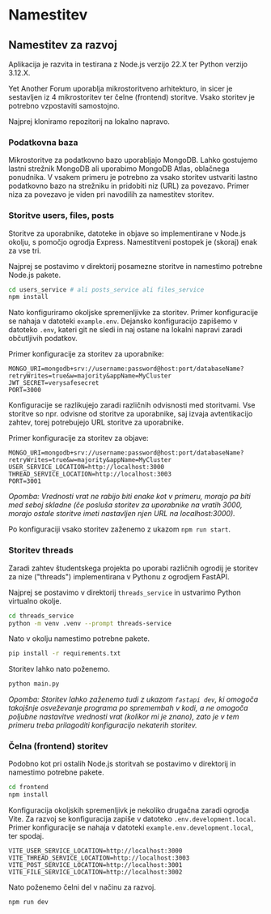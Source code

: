 # Namestitev

## Namestitev za razvoj

Aplikacija je razvita in testirana z Node.js verzijo 22.X ter Python verzijo 3.12.X.

Yet Another Forum uporablja mikrostoritveno arhitekturo, in sicer je sestavljen iz 4 mikrostoritev ter čelne (frontend) storitve. Vsako storitev je potrebno vzpostaviti samostojno.

Najprej kloniramo repozitorij na lokalno napravo.

### Podatkovna baza

Mikrostoritve za podatkovno bazo uporabljajo MongoDB. Lahko gostujemo lastni strežnik MongoDB ali uporabimo MongoDB Atlas, oblačnega ponudnika.
V vsakem primeru je potrebno za vsako storitev ustvariti lastno podatkovno bazo na strežniku in pridobiti niz (URL) za povezavo. Primer niza za povezavo je viden pri navodilih za namestitev storitev.

### Storitve users, files, posts 

Storitve za uporabnike, datoteke in objave so implementirane v Node.js okolju, s pomočjo ogrodja Express. 
Namestitveni postopek je (skoraj) enak za vse tri.

Najprej se postavimo v direktorij posamezne storitve in namestimo potrebne Node.js pakete.
```bash
cd users_service # ali posts_service ali files_service
npm install
```

Nato konfiguriramo okoljske spremenljivke za storitev. Primer konfiguracije se nahaja v datoteki `example.env`. Dejansko konfiguracijo zapišemo v datoteko `.env`,
kateri git ne sledi in naj ostane na lokalni napravi zaradi občutljivih podatkov.

Primer konfiguracije za storitev za uporabnike:
```env
MONGO_URI=mongodb+srv://username:password@host:port/databaseName?retryWrites=true&w=majority&appName=MyCluster
JWT_SECRET=verysafesecret
PORT=3000
```

Konfiguracije se razlikujejo zaradi različnih odvisnosti med storitvami. Vse storitve so npr. odvisne od storitve za uporabnike, saj izvaja avtentikacijo zahtev, torej potrebujejo URL storitve za uporabnike.

Primer konfiguracije za storitev za objave:
```env
MONGO_URI=mongodb+srv://username:password@host:port/databaseName?retryWrites=true&w=majority&appName=MyCluster
USER_SERVICE_LOCATION=http://localhost:3000
THREAD_SERVICE_LOCATION=http://localhost:3003
PORT=3001
```

_Opomba: Vrednosti vrat ne rabijo biti enake kot v primeru, morajo pa biti med seboj skladne (če posluša storitev za uporabnike na vratih 3000, morajo ostale storitve imeti nastavljen njen URL na localhost:3000)._

Po konfiguraciji vsako storitev zaženemo z ukazom `npm run start`.

### Storitev threads

Zaradi zahtev študentskega projekta po uporabi različnih ogrodij je storitev za nize ("threads") implementirana v Pythonu z ogrodjem FastAPI.

Najprej se postavimo v direktorij `threads_service` in ustvarimo Python virtualno okolje.
```bash
cd threads_service
python -m venv .venv --prompt threads-service
```

Nato v okolju namestimo potrebne pakete.
```bash
pip install -r requirements.txt
```

Storitev lahko nato poženemo.
```bash
python main.py
```

_Opomba: Storitev lahko zaženemo tudi z ukazom `fastapi dev`, ki omogoča takojšnje osveževanje programa po spremembah v kodi, a ne omogoča poljubne nastavitve vrednosti vrat (kolikor mi je znano),
zato je v tem primeru treba prilagoditi konfiguracijo nekaterih storitev._

### Čelna (frontend) storitev

Podobno kot pri ostalih Node.js storitvah se postavimo v direktorij in namestimo potrebne pakete.
```bash
cd frontend
npm install
```

Konfiguracija okoljskih spremenljivk je nekoliko drugačna zaradi ogrodja Vite. Za razvoj se konfiguracija zapiše v datoteko `.env.development.local`.
Primer konfiguracije se nahaja v datoteki `example.env.development.local`, ter spodaj.

```env
VITE_USER_SERVICE_LOCATION=http://localhost:3000
VITE_THREAD_SERVICE_LOCATION=http://localhost:3003
VITE_POST_SERVICE_LOCATION=http://localhost:3001
VITE_FILE_SERVICE_LOCATION=http://localhost:3002
```

Nato poženemo čelni del v načinu za razvoj.
```bash
npm run dev
```
